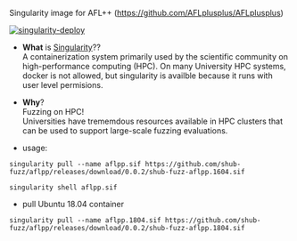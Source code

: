 Singularity image for AFL++ (https://github.com/AFLplusplus/AFLplusplus)

[![singularity-deploy](https://github.com/shub-fuzz/aflpp/actions/workflows/builder.yml/badge.svg?branch=main)](https://github.com/shub-fuzz/aflpp/actions/workflows/builder.yml)

- __What__ is [Singularity](https://sylabs.io/singularity/)??  
  A containerization system primarily used by the scientific community on high-performance computing (HPC).
  On many University HPC systems, docker is not allowed, but singularity is availble because it runs with 
  user level permisions.  
- __Why__?  
  Fuzzing on HPC!  
  Universities have trememdous resources available in HPC clusters that can be used to support 
  large-scale fuzzing evaluations.


- usage:

```
singularity pull --name aflpp.sif https://github.com/shub-fuzz/aflpp/releases/download/0.0.2/shub-fuzz-aflpp.1604.sif

singularity shell aflpp.sif
```

- pull Ubuntu 18.04 container

```shell
singularity pull --name aflpp.1804.sif https://github.com/shub-fuzz/aflpp/releases/download/0.0.2/shub-fuzz-aflpp.1804.sif
```
